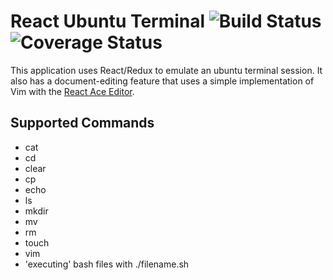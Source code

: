 # React Ubuntu Terminal ![Build Status](https://travis-ci.org/austinoboyle/bash.svg?branch=master) ![Coverage Status](https://coveralls.io/repos/github/austinoboyle/bash/badge.svg?branch=master)

This application uses React/Redux to emulate an ubuntu terminal session.  It also has a document-editing feature that uses a simple implementation of Vim with the [React Ace Editor](https://github.com/securingsincity/react-ace).

## Supported Commands
- cat
- cd
- clear
- cp
- echo
- ls
- mkdir
- mv
- rm
- touch
- vim
- 'executing' bash files with ./filename.sh
